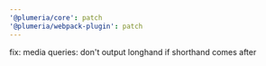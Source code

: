 ```yaml
---
'@plumeria/core': patch
'@plumeria/webpack-plugin': patch
---
```


fix: media queries: don't output longhand if shorthand comes after
